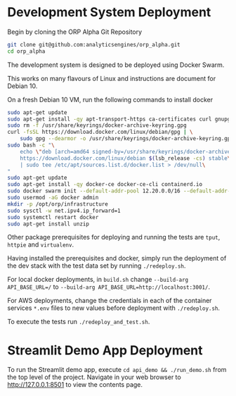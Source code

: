 <!---
2021 Alastair McKinley (a.mckinley@analyticsengines.com)
-->

# Development System Deployment

Begin by cloning the ORP Alpha Git Repository

```bash
git clone git@github.com:analyticsengines/orp_alpha.git
cd orp_alpha
```

The development system is designed to be deployed using Docker Swarm.

This works on many flavours of Linux and instructions are document for Debian 10.

On a fresh Debian 10 VM, run the following commands to install docker

```bash
sudo apt-get update
sudo apt-get install -qy apt-transport-https ca-certificates curl gnupg lsb-release
sudo rm -f /usr/share/keyrings/docker-archive-keyring.gpg
curl -fsSL https://download.docker.com/linux/debian/gpg | \
    sudo gpg --dearmor -o /usr/share/keyrings/docker-archive-keyring.gpg
sudo bash -c "\
    echo \"deb [arch=amd64 signed-by=/usr/share/keyrings/docker-archive-keyring.gpg] \
    https://download.docker.com/linux/debian $(lsb_release -cs) stable\" \
    | sudo tee /etc/apt/sources.list.d/docker.list > /dev/null\
"
sudo apt-get update
sudo apt-get install -qy docker-ce docker-ce-cli containerd.io
sudo docker swarm init --default-addr-pool 12.20.0.0/16 --default-addr-pool-mask-length 26
sudo usermod -aG docker admin
mkdir -p /opt/orp/infrastructure
sudo sysctl -w net.ipv4.ip_forward=1
sudo systemctl restart docker
sudo apt-get install unzip
```

Other package prerequisites for deploying and running the tests are ```tput```, ```httpie``` and ```virtualenv```.

Having installed the prerequisites and docker, simply run the deployment of the dev stack with the test data set by running ```./redeploy.sh```.

For local docker deployments, in ```build.sh``` change ```--build-arg API_BASE_URL=/``` to ```--build-arg API_BASE_URL=http://localhost:3001/```.

For AWS deployments, change the credentials in each of the container services ```*.env``` files to new values before deployment with ```./redeploy.sh```.

To execute the tests run ```./redeploy_and_test.sh```.

# Streamlit Demo App Deployment

To run the Streamlit demo app, execute ```cd api_demo && ./run_demo.sh``` from the top level of the project.  Navigate in your web browser to http://127.0.0.1:8501 to view the contents page.

